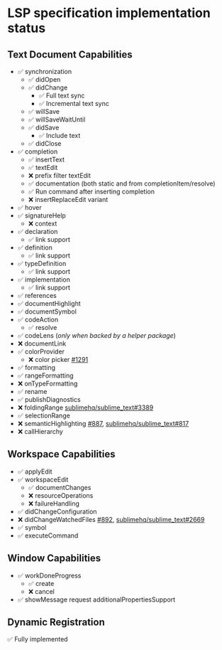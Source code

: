 # LSP specification implementation status

## Text Document Capabilities

- ✅ synchronization
  - ✅ didOpen
  - ✅ didChange
    - ✅ Full text sync
    - ✅ Incremental text sync
  - ✅ willSave
  - ✅ willSaveWaitUntil
  - ✅ didSave
    - ✅ Include text
  - ✅ didClose
- ✅ completion
  - ✅ insertText
  - ✅ textEdit
  - ❌ prefix filter textEdit
  - ✅ documentation (both static and from completionItem/resolve)
  - ✅ Run command after inserting completion
  - ❌ insertReplaceEdit variant
- ✅ hover
- ✅ signatureHelp
  - ❌ context
- ✅ declaration
  - ✅ link support
- ✅ definition
  - ✅ link support
- ✅ typeDefinition
  - ✅ link support
- ✅ implementation
  - ✅ link support
- ✅ references
- ✅ documentHighlight
- ✅ documentSymbol
- ✅ codeAction
  - ✅ resolve
- ✅ codeLens (*only when backed by a helper package*)
- ❌ documentLink
- ✅ colorProvider
  - ❌ color picker [#1291](https://github.com/sublimelsp/LSP/issues/1291)
- ✅ formatting
- ✅ rangeFormatting
- ❌ onTypeFormatting
- ✅ rename
- ✅ publishDiagnostics
- ❌ foldingRange [sublimehq/sublime_text#3389](https://github.com/sublimehq/sublime_text/issues/3389)
- ✅ selectionRange
- ❌ semanticHighlighting [#887](https://github.com/sublimelsp/LSP/issues/887), [sublimehq/sublime_text#817](https://github.com/sublimehq/sublime_text/issues/817)
- ❌ callHierarchy

## Workspace Capabilities

- ✅ applyEdit
- ✅ workspaceEdit
  - ✅ documentChanges
  - ❌ resourceOperations
  - ❌ failureHandling
- ✅ didChangeConfiguration
- ❌ didChangeWatchedFiles [#892](https://github.com/sublimelsp/LSP/issues/892), [sublimehq/sublime_text#2669](https://github.com/sublimehq/sublime_text/issues/2669)
- ✅ symbol
- ✅ executeCommand

## Window Capabilities

- ✅ workDoneProgress
  - ✅ create
  - ❌ cancel
- ✅ showMessage request additionalPropertiesSupport

## Dynamic Registration

✅ Fully implemented
